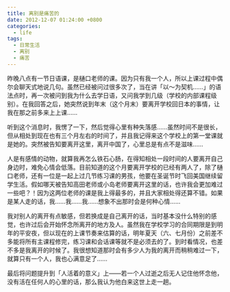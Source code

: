 ```yaml
---
title: 离别是痛苦的
date: 2012-12-07 01:24:00 +0800
categories:
  - life
tags:
  - 日常生活
  - 离别
  - 痛苦
---
```

昨晚八点有一节日语课，是樋口老师的课。因为只有我一个人，所以上课过程中偶尔会聊天式地说几句。虽然已经被问过很多次了，当在讲「以～为契机……」的语法点时，再一次被问到我为什么去学日语，又问我学到几级（学校的内部课程级别）。在我回答之后，她突然说到年末（这个月末）要离开学校回日本的事情，让我在那之前多来上上课……

听到这个消息时，我愣了一下，然后觉得心里有种失落感……虽然时间不是很长，但从相处到现在也有三个月左右的时间了，并且我记得来这个学校上的第一堂课就是她的。突然被告知要离开这里，离开中国了，心里总是有点不是滋味……

人是有感情的动物，就算我再怎么铁石心肠，在得知相处一段时间的人要离开自己身边时，难免心情会低落。目前知道的这个月要离开学校的已经有两人了，除了樋口老师，还有一位是一起上过几节练习课的男孩，他要在圣诞节时飞回美国继续留学生活。假如哪天被告知高田老师或小岛老师要离开这里的话，也许我会更加难过一些吧？！因为这两位老师的课是我上得最多的，并且大家相处得还算不错。如果是某人走的话，我……我……我……想象不出那时会是何种心情……

我对别人的离开有点敏感，但若换成是自己离开的话，当时基本没什么特别的感觉，也许过后会开始怀念所离开的地方及人。虽然我在学校学习的合同期限是到明年的平安夜，但以现在的上课节奏来估算的话，明年夏天（六、七月份）之前差不多能将所有主课程修完，练习课和会话课等就不是必须去的了。到时看情况，也差不多是我离开的时候了。我很想知道那时会有多少人为我的离开而稍稍难过一下，就算只有一个人，我也心满意足了……

最后将问题提升到「人活着的意义」上——若一个人过逝之后无人记住他怀念他，没有活在任何人的心里的话，那么我认为他白来这世上走一趟。
